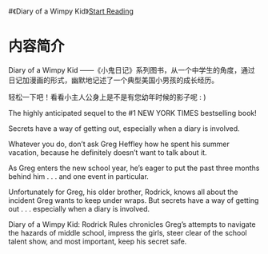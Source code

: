 #《Diary of a Wimpy Kid》[Start Reading](1.md)

# 内容简介

Diary of a Wimpy Kid ——《小鬼日记》系列图书，从一个中学生的角度，通过日记加漫画的形式，幽默地记述了一个典型美国小男孩的成长经历。

轻松一下吧！看看小主人公身上是不是有您幼年时候的影子呢 : )

The highly anticipated sequel to the #1 NEW YORK TIMES bestselling book!

Secrets have a way of getting out, especially when a diary is involved.

Whatever you do, don’t ask Greg Heffley how he spent his summer vacation, because he definitely doesn’t want to talk about it.

As Greg enters the new school year, he’s eager to put the past three months behind him . . . and one event in particular.

Unfortunately for Greg, his older brother, Rodrick, knows all about the incident Greg wants to keep under wraps. But secrets have a way of getting out . . . especially when a diary is involved.

Diary of a Wimpy Kid: Rodrick Rules chronicles Greg’s attempts to navigate the hazards of middle school, impress the girls, steer clear of the school talent show, and most important, keep his secret safe.
